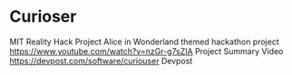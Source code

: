 # Curioser
MIT Reality Hack Project
Alice in Wonderland themed hackathon project
https://www.youtube.com/watch?v=nzGr-g7sZIA Project Summary Video
https://devpost.com/software/curiouser Devpost
